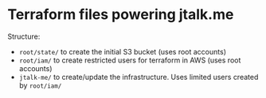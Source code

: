 # Terraform files powering jtalk.me

Structure:
* `root/state/` to create the initial S3 bucket (uses root accounts)
* `root/iam/` to create restricted users for terraform in AWS (uses root accounts)
* `jtalk-me/` to create/update the infrastructure. Uses limited users created by `root/iam/`